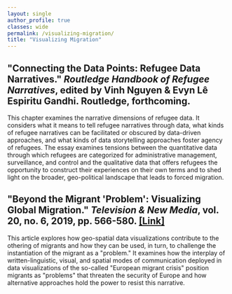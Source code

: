 ```yaml
---
layout: single
author_profile: true
classes: wide
permalink: /visualizing-migration/
title: "Visualizing Migration"
---
```


## **"Connecting the Data Points: Refugee Data Narratives." _Routledge Handbook of Refugee Narratives_, edited by Vinh Nguyen & Evyn Lê Espiritu Gandhi. Routledge, forthcoming.**

This chapter examines the narrative dimensions of refugee data. It considers what it means to tell refugee narratives through data, what kinds of refugee narratives can be facilitated or obscured by data-driven approaches, and what kinds of data storytelling approaches foster agency of refugees. The essay examines tensions between the quantitative data through which refugees are categorized for administrative management, surveillance, and control and the qualitative data that offers refugees the opportunity to construct their experiences on their own terms and to shed light on the broader, geo-political landscape that leads to forced migration.

## **"Beyond the Migrant 'Problem': Visualizing Global Migration." _Television & New Media_, vol. 20, no. 6, 2019, pp. 566-580. [[Link]](https://journals.sagepub.com/doi/abs/10.1177/1527476419857679?journalCode=tvna)**

This article explores how geo-spatial data visualizations contribute to the othering of migrants and how they can be used, in turn, to challenge the instantiation of the migrant as a "problem." It examines how the interplay of written-linguistic, visual, and spatial modes of communication deployed in data visualizations of the so-called "European migrant crisis" position migrants as "problems" that threaten the security of Europe and how alternative approaches hold the power to resist this narrative.
